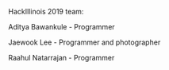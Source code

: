 HackIllinois 2019 team: 

Aditya Bawankule - Programmer


Jaewook Lee - Programmer and photographer


Raahul Natarrajan - Programmer
